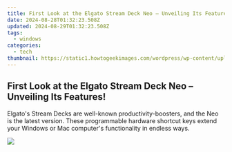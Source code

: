```yaml
---
title: First Look at the Elgato Stream Deck Neo – Unveiling Its Features!
date: 2024-08-28T01:32:23.508Z
updated: 2024-08-29T01:32:23.508Z
tags:
  - windows
categories:
  - tech
thumbnail: https://static1.howtogeekimages.com/wordpress/wp-content/uploads/wm/2024/06/elgato-stream-deck-neo-computer.jpg
---
```


## First Look at the Elgato Stream Deck Neo – Unveiling Its Features!

Elgato's Stream Decks are well-known productivity-boosters, and the Neo is the latest version. These programmable hardware shortcut keys extend your Windows or Mac computer's functionality in endless ways.

<ins class="adsbygoogle"
     style="display:block"
     data-ad-format="autorelaxed"
     data-ad-client="ca-pub-7571918770474297"
     data-ad-slot="1223367746"></ins>



<ins class="adsbygoogle"
     style="display:block"
     data-ad-client="ca-pub-7571918770474297"
     data-ad-slot="8358498916"
     data-ad-format="auto"
     data-full-width-responsive="true"></ins>



<!-- affiliate ads begin -->
<a href="https://store.massmailsoftware.com/order/checkout.php?PRODS=1047974&QTY=1&AFFILIATE=108875&CART=1"><img src="https://secure.avangate.com/images/merchant/dc87c13749315c7217cdc4ac692e704c/banera_for_partners-04_%281%29.jpg" border="0"></a>
<!-- affiliate ads end -->